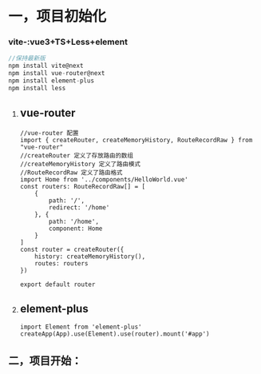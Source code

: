 # 一，项目初始化

### vite-:vue3+TS+Less+element

``` c
//保持最新版
npm install vite@next
npm install vue-router@next 
npm install element-plus
npm install less 
```

1. ## vue-router

   ``` tsx
   //vue-router 配置
   import { createRouter, createMemoryHistory, RouteRecordRaw } from "vue-router"
   //createRouter 定义了存放路由的数组
   //createMemoryHistory 定义了路由模式
   //RouteRecordRaw 定义了路由格式
   import Home from '../components/HelloWorld.vue'
   const routers: RouteRecordRaw[] = [
       {
           path: '/',
           redirect: '/home'
       }, {
           path: '/home',
           component: Home
       }
   ]
   const router = createRouter({
       history: createMemoryHistory(),
       routes: routers
   })
   
   export default router
   ```

2. ## element-plus

   ``` tsx
   import Element from 'element-plus'
   createApp(App).use(Element).use(router).mount('#app')
   ```

## 二，项目开始：

